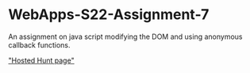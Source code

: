 # WebApps-S22-Assignment-7
An assignment on java script modifying the DOM and using anonymous callback functions.


<a href="https://44-563-web-apps-s22.github.io/webapps-s22-assignment-7-pavankalyanbakkani/hunt.html"> "Hosted Hunt page" </a>
